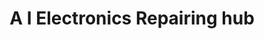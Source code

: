 ---
title: "A I Electronics Repairing hub"
url: /karachi/a-i-electronics-repairing-hub/
shop: shop
---